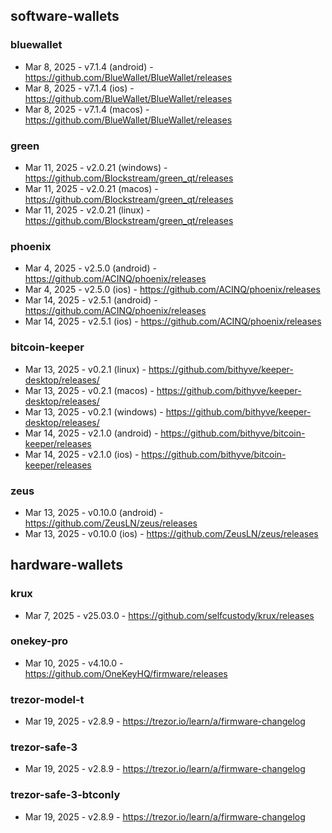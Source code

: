 ## software-wallets
### bluewallet
- Mar 8, 2025 - v7.1.4 (android) - https://github.com/BlueWallet/BlueWallet/releases
- Mar 8, 2025 - v7.1.4 (ios) - https://github.com/BlueWallet/BlueWallet/releases
- Mar 8, 2025 - v7.1.4 (macos) - https://github.com/BlueWallet/BlueWallet/releases
### green
- Mar 11, 2025 - v2.0.21 (windows) - https://github.com/Blockstream/green_qt/releases
- Mar 11, 2025 - v2.0.21 (macos) - https://github.com/Blockstream/green_qt/releases
- Mar 11, 2025 - v2.0.21 (linux) - https://github.com/Blockstream/green_qt/releases
### phoenix
- Mar 4, 2025 - v2.5.0 (android) - https://github.com/ACINQ/phoenix/releases
- Mar 4, 2025 - v2.5.0 (ios) - https://github.com/ACINQ/phoenix/releases
- Mar 14, 2025 - v2.5.1 (android) - https://github.com/ACINQ/phoenix/releases
- Mar 14, 2025 - v2.5.1 (ios) - https://github.com/ACINQ/phoenix/releases

### bitcoin-keeper
- Mar 13, 2025 - v0.2.1 (linux) - https://github.com/bithyve/keeper-desktop/releases/
- Mar 13, 2025 - v0.2.1 (macos) - https://github.com/bithyve/keeper-desktop/releases/
- Mar 13, 2025 - v0.2.1 (windows) - https://github.com/bithyve/keeper-desktop/releases/
- Mar 14, 2025 - v2.1.0 (android) - https://github.com/bithyve/bitcoin-keeper/releases
- Mar 14, 2025 - v2.1.0 (ios) - https://github.com/bithyve/bitcoin-keeper/releases

### zeus
- Mar 13, 2025 - v0.10.0 (android) - https://github.com/ZeusLN/zeus/releases
- Mar 13, 2025 - v0.10.0 (ios) - https://github.com/ZeusLN/zeus/releases

## hardware-wallets
### krux
- Mar 7, 2025 - v25.03.0 - https://github.com/selfcustody/krux/releases
### onekey-pro
- Mar 10, 2025 - v4.10.0 - https://github.com/OneKeyHQ/firmware/releases
### trezor-model-t
- Mar 19, 2025 - v2.8.9 - https://trezor.io/learn/a/firmware-changelog
### trezor-safe-3
- Mar 19, 2025 - v2.8.9 - https://trezor.io/learn/a/firmware-changelog
### trezor-safe-3-btconly
- Mar 19, 2025 - v2.8.9 - https://trezor.io/learn/a/firmware-changelog
